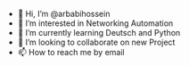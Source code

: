 - 👋 Hi, I’m @arbabihossein
- 👀 I’m interested in Networking Automation
- 🌱 I’m currently learning Deutsch and Python 
- 💞️ I’m looking to collaborate on new Project
- 📫 How to reach me by email
<!---
arbabihossein/arbabihossein is a ✨ special ✨ repository because its `README.md` (this file) appears on your GitHub profile.
You can click the Preview link to take a look at your changes.
--->
